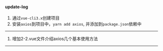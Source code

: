 #### **update-log**
1. 通过```vue-cli3.x```创建项目
2. 安装```axios```到项目中，```yarn add axios```,
并添加到```package.json```依赖中
***

1. 增加2-2.vue文件介绍axios几个基本使用方法
***
